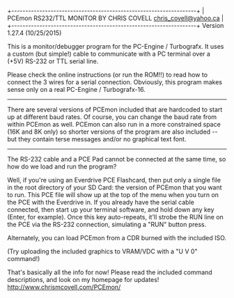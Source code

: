 +------------------------------------------------------------------+
| PCEmon RS232/TTL MONITOR BY CHRIS COVELL <chris_covell@yahoo.ca> |
+------------------------------------------------------------------+
 Version 1.27.4  (10/25/2015)


This is a monitor/debugger program for the PC-Engine / Turbografx.
It uses a custom (but simple!) cable to communicate with a PC
terminal over a (+5V) RS-232 or TTL serial line.

Please check the online instructions (or run the ROM!!) to read
how to connect the 3 wires for a serial connection.  Obviously,
this program makes sense only on a real PC-Engine / Turbografx-16.

---

There are several versions of PCEmon included that are hardcoded to
start up at different baud rates.  Of course, you can change the
baud rate from within PCEmon as well.  PCEmon can also run in a
more constrained space (16K and 8K only) so shorter versions of the
program are also included -- but they contain terse messages and/or
no graphical text font.


---

The RS-232 cable and a PCE Pad cannot be connected at the same time,
so how do we load and run the program?

Well, if you're using an Everdrive PCE Flashcard, then put only 
a single file in the root directory of your SD Card: the version of
PCEmon that you want to run.  This PCE file will show up at the top
of the menu when you turn on the PCE with the Everdrive in.  If you
already have the serial cable connected, then start up your terminal
software, and hold down any key (Enter, for example).  Once this key
auto-repeats, it'll strobe the RUN line on the PCE via the RS-232
connection, simulating a "RUN" button press.

Alternately, you can load PCEmon from a CDR burned with the included ISO.


(Try uploading the included graphics to VRAM/VDC with a "U V 0" command!)


That's basically all the info for now!  Please read the included
command descriptions, and look on my homepage for updates!
http://www.chrismcovell.com/PCEmon/
